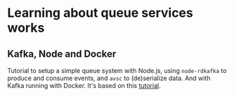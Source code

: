 # Learning about queue services works

## Kafka, Node and Docker
Tutorial to setup a simple queue system with Node.js, using `node-rdkafka` to produce and consume events, and `avsc` to (de)serialize data. And with Kafka running with Docker.
It's based on this [tutorial](https://www.youtube.com/watch?v=EiDLKECLcZw&t=117s).
